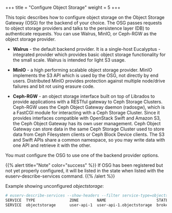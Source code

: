 +++
title = "Configure Object Storage"
weight = 5
+++


This topic describes how to configure object storage on the Object Storage Gateway (OSG) for the backend of your choice. The OSG passes requests to object storage providers and talks to the persistence layer (DB) to authenticate requests. You can use Walrus, MinIO, or Ceph-RGW as the object storage provider.

* **Walrus** - the default backend provider. It is a single-host Eucalyptus -integrated provider which provides basic object storage functionality for the small scale. Walrus is intended for light S3 usage.

* **MinIO** - a high performing scalable object storage provider. MinIO implements the S3 API which is used by the OSG, not directly by end users. Distributed MinIO provides protection against multiple node/drive failures and bit rot using erasure code.

* **Ceph-RGW** - an object storage interface built on top of Librados to provide applications with a RESTful gateway to Ceph Storage Clusters. Ceph-RGW uses the Ceph Object Gateway daemon (radosgw), which is a FastCGI module for interacting with a Ceph Storage Cluster. Since it provides interfaces compatible with OpenStack Swift and Amazon S3, the Ceph Object Gateway has its own user management. Ceph Object Gateway can store data in the same Ceph Storage Cluster used to store data from Ceph Filesystem clients or Ceph Block Device clients. The S3 and Swift APIs share a common namespace, so you may write data with one API and retrieve it with the other. 

You must configure the OSG to use one of the backend provider options. 

{{% alert title="Note" color="success" %}}
If OSG has been registered but not yet properly configured, it will be listed in the state when listed with the euserv-describe-services command.
{{% /alert %}}


Example showing unconfigured *objectstorage*:

```bash
# euserv-describe-services --show-headers --filter service-type=objectstorage
SERVICE  TYPE              	ZONE    	NAME                   	  STATE	
SERVICE  objectstorage      user-api-1  user-api-1.objectstorage  broken
```



